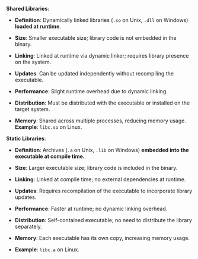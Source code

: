 
**Shared Libraries**:  

- **Definition**: Dynamically linked libraries (`.so` on Unix, `.dll` on Windows) **loaded at runtime**.  
   
- **Size**: Smaller executable size; library code is not embedded in the binary.  

- **Linking**: Linked at runtime via dynamic linker; requires library presence on the system.  
   
- **Updates**: Can be updated independently without recompiling the executable.  

- **Performance**: Slight runtime overhead due to dynamic linking.  

- **Distribution**: Must be distributed with the executable or installed on the target system.  

- **Memory**: Shared across multiple processes, reducing memory usage. **Example**: `libc.so` on Linux.  

**Static Libraries**:  
- **Definition**: Archives (`.a` on Unix, `.lib` on Windows) **embedded into the executable at compile time.**  

- **Size**: Larger executable size; library code is included in the binary.  

- **Linking**: Linked at compile time; no external dependencies at runtime.  

- **Updates**: Requires recompilation of the executable to incorporate library updates.  

- **Performance**: Faster at runtime; no dynamic linking overhead.  

- **Distribution**: Self-contained executable; no need to distribute the library separately.  

- **Memory**: Each executable has its own copy, increasing memory usage.  

- **Example**: `libc.a` on Linux.  
